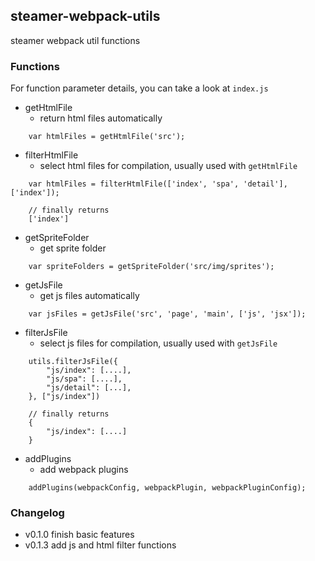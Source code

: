 ## steamer-webpack-utils
steamer webpack util functions


### Functions

For function parameter details, you can take a look at `index.js`

* getHtmlFile
	- return html files automatically
```
	var htmlFiles = getHtmlFile('src');
```

* filterHtmlFile
	- select html files for compilation, usually used with `getHtmlFile`

```
	var htmlFiles = filterHtmlFile(['index', 'spa', 'detail'], ['index']);

	// finally returns
	['index']
```

*  getSpriteFolder
	- get sprite folder
```
	var spriteFolders = getSpriteFolder('src/img/sprites');
```

* getJsFile
	- get js files automatically
```
	var jsFiles = getJsFile('src', 'page', 'main', ['js', 'jsx']);
```

* filterJsFile
	- select js files for compilation, usually used with `getJsFile`
```
	utils.filterJsFile({
		"js/index": [....],
		"js/spa": [....],
		"js/detail": [...],
	}, ["js/index"])

	// finally returns
	{
		"js/index": [....]
	}

```

* addPlugins
	- add webpack plugins
```
	addPlugins(webpackConfig, webpackPlugin, webpackPluginConfig);
```

### Changelog
* v0.1.0 finish basic features
* v0.1.3 add js and html filter functions
